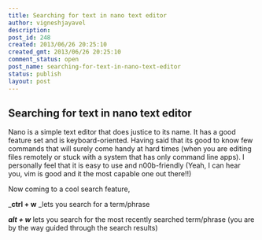 ```yaml
---
title: Searching for text in nano text editor 
author: vigneshjayavel
description: 
post_id: 248
created: 2013/06/26 20:25:10
created_gmt: 2013/06/26 20:25:10
comment_status: open
post_name: searching-for-text-in-nano-text-editor
status: publish
layout: post
---
```


## Searching for text in nano text editor 

Nano is a simple text editor that does justice to its name. It has a good feature set and is keyboard-oriented. Having said that its good to know few commands that will surely come handy at hard times (when you are editing files remotely or stuck with a system that has only command line apps). I personally feel that it is easy to use and n00b-friendly (Yeah, I can hear you, vim is good and it the most capable one out there!!)  

Now coming to a cool search feature,

_**ctrl + w** _lets you search for a term/phrase

_**alt + w**_ lets you search for the most recently searched term/phrase (you are by the way guided through the search results)